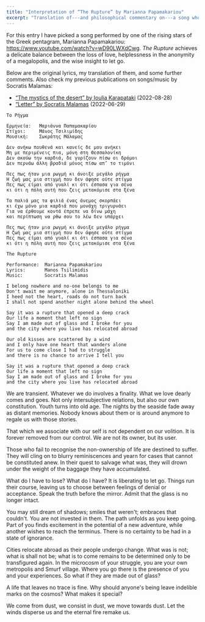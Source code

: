 ```yaml
---
title: "Interpretation of “The Rupture” by Marianna Papamakariou"
excerpt: "Translation of---and philosophical commentary on---a song whose translated title is 'The Rupture'."
---
```


For this entry I have picked a song performed by one of the rising
stars of the Greek pentagram, Marianna Papamakariou:
<https://www.youtube.com/watch?v=wD90LWXdCwg>.  _The Rupture_ achieves
a delicate balance between the loss of love, helplessness in the
anonymity of a megalopolis, and the wise insight to let go.

Below are the original lyrics, my translation of them, and some
further comments.  Also check my previous publications on songs/music
by Socratis Malamas:

- [“The mystics of the desert” by Ioulia Karapataki](https://protesilaos.com/interpretations/2022-08-28-karapataki-mystics/) (2022-08-28)
- [“Letter” by Socratis Malamas](https://protesilaos.com/interpretations/2022-06-29-malamas-letter/) (2022-06-29)

```
Το Ρήγμα

Ερμηνεία:   Μαριάννα Παπαμακαρίου
Στίχοι:     Μάνος Τσιλιμίδης
Μουσική:    Σωκράτης Μάλαμας

Δεν ανήκω πουθενά και κανείς δε μου ανήκει
Μη με περιμένεις πια, μόνη στη Θεσσαλονίκη
Δεν ακούω την καρδιά, δε γυρίζουν πίσω οι δρόμοι
Δεν περνάω άλλη βραδιά μόνος πίσω απ’ το τιμόνι
 
Πες πως ήταν μια ρωγμή κι άνοιξε μεγάλο ρήγμα
Η ζωή μας μια στιγμή που δεν άφησε ούτε στίγμα
Πες πως είμαι από γυαλί κι ότι έσπασα για σένα
κι ότι η πόλη αυτή που ζεις μετακόμισε στα ξένα
 
Τα παλιά μας τα φιλιά ένας άνεμος σκορπάει
κι έχω μόνο μια καρδιά που μονάχη τριγυρνάει
Για να έρθουμε κοντά έπρεπε να δίνω μάχη
και περίπτωση να ρθω σου το λέω δεν υπάρχει
 
Πες πως ήταν μια ρωγμή κι άνοιξε μεγάλο ρήγμα
Η ζωή μας μια στιγμή που δεν άφησε ούτε στίγμα
Πες πως είμαι από γυαλί κι ότι έσπασα για σένα
κι ότι η πόλη αυτή που ζεις μετακόμισε στα ξένα
```

```
Τhe Rupture

Performance:  Marianna Papamakariou
Lyrics:       Manos Tsilimidis
Music:        Socratis Malamas

I belong nowhere and no-one belongs to me
Don't await me anymore, alone in Thessaloniki
I heed not the heart, roads do not turn back
I shall not spend another night alone behind the wheel

Say it was a rupture that opened a deep crack
Our life a moment that left no sign
Say I am made out of glass and I broke for you
and the city where you live has relocated abroad

Our old kisses are scattered by a wind
and I only have one heart that wanders alone
For us to come close I had to struggle
and there is no chance to arrive I tell you

Say it was a rupture that opened a deep crack
Our life a moment that left no sign
Say I am made out of glass and I broke for you
and the city where you live has relocated abroad
```

We are transient.  Whatever we do involves a finality.  What we love
dearly comes and goes.  Not only intersubjective relations, but also
our own constitution.  Youth turns into old age.  The nights by the
seaside fade away as distant memories.  Nobody knows about them or is
around anymore to regale us with those stories.

That which we associate with our self is not dependent on our
volition.  It is forever removed from our control.  We are not its
owner, but its user.

Those who fail to recognise the non-ownership of life are destined to
suffer.  They will cling on to blurry reminiscences and yearn for
cases that cannot be constituted anew.  In their quest to salvage what
was, they will drown under the weight of the baggage they have
accumulated.

What do I have to lose?  What do I have?  It is liberating to let go.
Things run their course, leaving us to choose between feelings of
denial or acceptance.  Speak the truth before the mirror.  Admit that
the glass is no longer intact.

You may still dream of shadows; smiles that weren't; embraces that
couldn't.  You are not invested in them.  The path unfolds as you keep
going.  Part of you finds excitement in the potential of a new
adventure, while another wishes to reach the terminus.  There is no
certainty to be had in a state of ignorance.

Cities relocate abroad as their people undergo change.  What was is
not; what is shall not be; what is to come remains to be determined
only to be transfigured again.  In the microcosm of your struggle, you
are your own metropolis and Smurf village.  Where you go there is the
presence of you and your experiences.  So what if they are made out of
glass?

A life that leaves no trace is fine.  Why should anyone's being leave
indelible marks on the cosmos?  What makes it special?

We come from dust, we consist in dust, we move towards dust.  Let the
winds disperse us and the eternal fire remake us.
